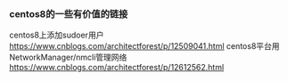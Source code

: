 ### centos8的一些有价值的链接
centos8上添加sudoer用户
https://www.cnblogs.com/architectforest/p/12509041.html
centos8平台用NetworkManager/nmcli管理网络
https://www.cnblogs.com/architectforest/p/12612562.html


